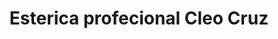 ---
title: "Esterica profecional Cleo Cruz"
url: /corozal-sucre/esterica-profecional-cleo-cruz/
shop: Kosmetik
---
